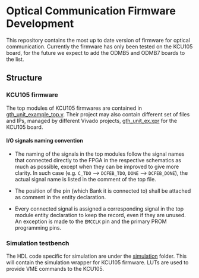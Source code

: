 # Optical Communication Firmware Development

This repository contains the most up to date version of firmware for optical communication. Currently the firmware has only been tested on the KCU105 board, for the future we expect to add the ODMB5 and ODMB7 boards to the list.

## Structure

### KCU105 firmware
The top modules of KCU105 firmwares are contained in [gth_unit_example_top.v](/imports/gth_unit_example_top.v).
Their project may also contain different set of files and IPs, managed by different Vivado projects, [gth_unit_ex.xpr](gth_unit_ex.xpr) for the KCU105 board.

#### I/O signals naming convention
- The naming of the signals in the top modules follow the signal names that connected directly to the FPGA in the respective schematics as much as possible, except when they can be
  improved to give more clarity. In such case (e.g. `C_TDO` --> `DCFEB_TDO`, `DONE` --> `DCFEB_DONE`), the actual signal name is listed in the comment of the top file.

- The position of the pin (which Bank it is connected to) shall be attached as comment in the entity declaration.

- Every connected signal is assigned a corresponding signal in the top module entity declaration to keep the record, even if they are unused. An exception is made to the `EMCCLK` 
  pin and the primary PROM programming pins.

### Simulation testbench
The HDL code specific for simulation are under the [simulation](/simulation) folder. This will contain the simulation wrapper for KCU105 firmware. LUTs are used to provide VME commands to the KCU105.

